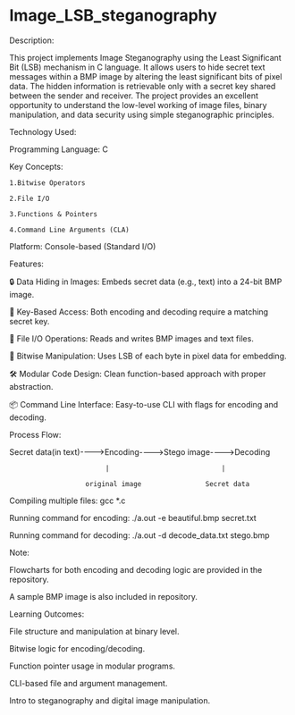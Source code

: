 # Image_LSB_steganography

Description:

This project implements Image Steganography using the Least Significant Bit (LSB) mechanism in C language. It allows users to hide secret text messages within a BMP image by altering the least significant bits of pixel data. The hidden information is retrievable only with a secret key shared between the sender and receiver. The project provides an excellent opportunity to understand the low-level working of image files, binary manipulation, and data security using simple steganographic principles.

Technology Used:

Programming Language: C

Key Concepts:
    
    1.Bitwise Operators
    
    2.File I/O
    
    3.Functions & Pointers
    
    4.Command Line Arguments (CLA)

Platform: Console-based (Standard I/O)

Features:

  🔒 Data Hiding in Images: Embeds secret data (e.g., text) into a 24-bit BMP image.

  🔑 Key-Based Access: Both encoding and decoding require a matching secret key.
  
  📁 File I/O Operations: Reads and writes BMP images and text files.
  
  🧠 Bitwise Manipulation: Uses LSB of each byte in pixel data for embedding.
  
  🛠️ Modular Code Design: Clean function-based approach with proper abstraction.
  
  📦 Command Line Interface: Easy-to-use CLI with flags for encoding and decoding.

Process Flow:

Secret data(in text)---->Encoding---->Stego image---->Decoding
                          
                            |                            |
                       
                       original image                Secret data

Compiling multiple files: gcc *.c

Running command for encoding: ./a.out -e beautiful.bmp secret.txt

Running command for decoding: ./a.out -d decode_data.txt stego.bmp

Note:

Flowcharts for both encoding and decoding logic are provided in the repository.

A sample BMP image is also included in repository.

Learning Outcomes:

  File structure and manipulation at binary level.

  Bitwise logic for encoding/decoding.
  
  Function pointer usage in modular programs.
  
  CLI-based file and argument management.
  
  Intro to steganography and digital image manipulation.






